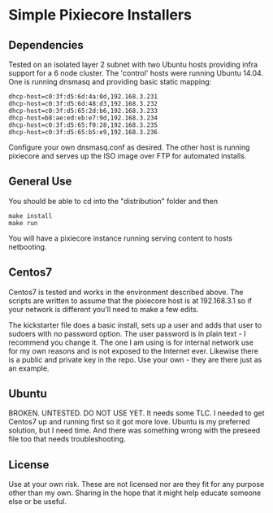 # Simple Pixiecore Installers

## Dependencies

Tested on an isolated layer 2 subnet with two Ubuntu hosts providing infra support for a 6 node cluster.  The 'control' hosts were running Ubuntu 14.04.  One is running dnsmasq and providing basic static mapping:

```
dhcp-host=c0:3f:d5:6d:4a:0d,192.168.3.231
dhcp-host=c0:3f:d5:6d:48:d3,192.168.3.232
dhcp-host=c0:3f:d5:65:2d:b6,192.168.3.233
dhcp-host=b8:ae:ed:eb:e7:9d,192.168.3.234
dhcp-host=c0:3f:d5:65:f0:28,192.168.3.235
dhcp-host=c0:3f:d5:65:b5:e9,192.168.3.236
```

Configure your own dnsmasq.conf as desired.  The other host is running pixiecore and serves up the ISO image over FTP for automated installs.

## General Use

You should be able to cd into the "distribution" folder and then

```
make install
make run
```

You will have a pixiecore instance running serving content to hosts netbooting.  


## Centos7

Centos7 is tested and works in the environment described above.  The scripts are written to assume that the pixiecore host is at 192.168.3.1 so if your network is different you'll need to make a few edits.

The kickstarter file does a basic install, sets up a user and adds that user to sudoers with no password option.  The user password is in plain text - I recommend you change it.  The one I am using is for internal network use for my own reasons and is not exposed to the Internet ever.  Likewise there is a public and private key in the repo.  Use your own - they are there just as an example.

## Ubuntu

BROKEN.  UNTESTED.  DO NOT USE YET.  It needs some TLC.  I needed to get Centos7 up and running first so it got more love.  Ubuntu is my preferred solution, but I need time.  And there was something wrong with the preseed file too that needs troubleshooting.

## License

Use at your own risk.  These are not licensed nor are they fit for any purpose other than my own.  Sharing in the hope that it might help educate someone else or be useful.



